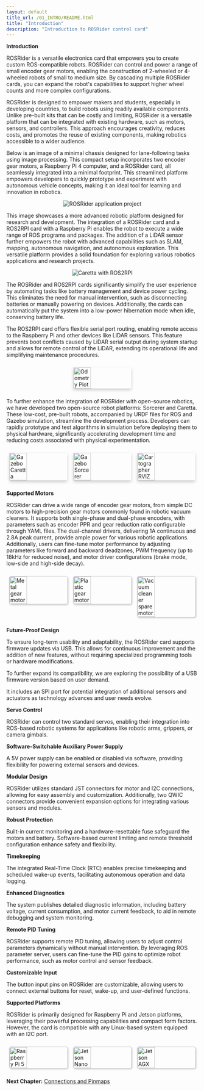 ```yaml
---
layout: default
title_url: /01_INTRO/README.html
title: "Introduction"
description: "Introduction to ROSRider control card"
---
```


**Introduction**

ROSRider is a versatile electronics card that empowers you to create custom ROS-compatible robots. ROSRider can control and power a range of small encoder gear motors, enabling the construction of 2-wheeled or 4-wheeled robots of small to medium size. By cascading multiple ROSRider cards, you can expand the robot's capabilities to support higher wheel counts and more complex configurations.

ROSRider is designed to empower makers and students, especially in developing countries, to build robots using readily available components. Unlike pre-built kits that can be costly and limiting, ROSRider is a versatile platform that can be integrated with existing hardware, such as motors, sensors, and controllers. This approach encourages creativity, reduces costs, and promotes the reuse of existing components, making robotics accessible to a wider audience.

Below is an image of a minimal chassis designed for lane-following tasks using image processing. This compact setup incorporates two encoder gear motors, a Raspberry Pi 4 computer, and a ROSRider card, all seamlessly integrated into a minimal footprint. This streamlined platform empowers developers to quickly prototype and experiment with autonomous vehicle concepts, making it an ideal tool for learning and innovation in robotics.
<p align="center">
<img src="../images/sorcerer_rosrider_intro.jpg" alt="ROSRider application project">
</p>

This image showcases a more advanced robotic platform designed for research and development. The integration of a ROSRider card and a ROS2RPI card with a Raspberry Pi enables the robot to execute a wide range of ROS programs and packages. The addition of a LiDAR sensor further empowers the robot with advanced capabilities such as SLAM, mapping, autonomous navigation, and autonomous exploration. This versatile platform provides a solid foundation for exploring various robotics applications and research projects.

<p align="center">
<img src="../images/caretta_with_ros2rpi_intro.jpg" alt="Caretta with ROS2RPI">
</p>

The ROSRider and ROS2RPI cards significantly simplify the user experience by automating tasks like battery management and device power cycling. This eliminates the need for manual intervention, such as disconnecting batteries or manually powering on devices. Additionally, the cards can automatically put the system into a low-power hibernation mode when idle, conserving battery life.

The ROS2RPI card offers flexible serial port routing, enabling remote access to the Raspberry Pi and other devices like LiDAR sensors. This feature prevents boot conflicts caused by LiDAR serial output during system startup and allows for remote control of the LiDAR, extending its operational life and simplifying maintenance procedures.

<div style="display: flex; justify-content: space-around; margin: 25px 0;">
  <img src="../images/odometry-house-sm.gif" alt="Odometry Plot" style="width: 30%; box-shadow: 0px 4px 8px rgba(0, 0, 0, 0.2);">
</div>

To further enhance the integration of ROSRider with open-source robotics, we have developed two open-source robot platforms: Sorcerer and Caretta. These low-cost, pre-built robots, accompanied by URDF files for ROS and Gazebo simulation, streamline the development process. Developers can rapidly prototype and test algorithms in simulation before deploying them to physical hardware, significantly accelerating development time and reducing costs associated with physical experimentation.

<div style="display: flex; justify-content: space-around; margin: 25px 0;">
  <img src="../images/gazebo_caretta.png" alt="Gazebo Caretta" style="width: 30%; box-shadow: 0px 4px 8px rgba(0, 0, 0, 0.2);">
  <img src="../images/gazebo_sorcerer.png" alt="Gazebo Sorcerer" style="width: 30%; box-shadow: 0px 4px 8px rgba(0, 0, 0, 0.2);">
  <img src="../images/rviz_cartographer.png" alt="Cartographer RVIZ" style="width: 30%; box-shadow: 0px 4px 8px rgba(0, 0, 0, 0.2);">
</div>

**Supported Motors**

ROSRider can drive a wide range of encoder gear motors, from simple DC motors to high-precision gear motors commonly found in robotic vacuum cleaners. It supports both single-phase and dual-phase encoders, with parameters such as encoder PPR and gear reduction ratio configurable through YAML files. The dual-channel drivers, delivering 1A continuous and 2.8A peak current, provide ample power for various robotic applications. Additionally, users can fine-tune motor performance by adjusting parameters like forward and backward deadzones, PWM frequency (up to 18kHz for reduced noise), and motor driver configurations (brake mode, low-side and high-side decay).

<div style="display: flex; justify-content: space-around; margin: 25px 0;">
  <img src="../images/metal_gear_motor_a.png" alt="Metal gear motor" style="width: 30%; border: 1px solid #ccc; border-radius: 5px; box-shadow: 2px 2px 4px rgba(0, 0, 0, 0.2);">
  <img src="../images/plastic_gear_motor.png" alt="Plastic gear motor" style="width: 30%; border: 1px solid #ccc; border-radius: 5px; box-shadow: 2px 2px 4px rgba(0, 0, 0, 0.2);">
  <img src="../images/vacuum_robot_motor.png" alt="Vacuum cleaner spare motor" style="width: 30%; border: 1px solid #ccc; border-radius: 5px; box-shadow: 2px 2px 4px rgba(0, 0, 0, 0.2);">
</div>

**Future-Proof Design**

To ensure long-term usability and adaptability, the ROSRider card supports firmware updates via USB. This allows for continuous improvement and the addition of new features, without requiring specialized programming tools or hardware modifications.

To further expand its compatibility, we are exploring the possibility of a USB firmware version based on user demand.

It includes an SPI port for potential integration of additional sensors and actuators as technology advances and user needs evolve.

**Servo Control**

ROSRider can control two standard servos, enabling their integration into ROS-based robotic systems for applications like robotic arms, grippers, or camera gimbals.

**Software-Switchable Auxiliary Power Supply** 

A 5V power supply can be enabled or disabled via software, providing flexibility for powering external sensors and devices.

**Modular Design** 

ROSRider utilizes standard JST connectors for motor and I2C connections, allowing for easy assembly and customization. Additionally, two QWIC connectors provide convenient expansion options for integrating various sensors and modules.

**Robust Protection** 

Built-in current monitoring and a hardware-resettable fuse safeguard the motors and battery. Software-based current limiting and remote threshold configuration enhance safety and flexibility.

**Timekeeping** 

The integrated Real-Time Clock (RTC) enables precise timekeeping and scheduled wake-up events, facilitating autonomous operation and data logging.

**Enhanced Diagnostics** 

The system publishes detailed diagnostic information, including battery voltage, current consumption, and motor current feedback, to aid in remote debugging and system monitoring.

**Remote PID Tuning**

ROSRider supports remote PID tuning, allowing users to adjust control parameters dynamically without manual intervention. By leveraging ROS parameter server, users can fine-tune the PID gains to optimize robot performance, such as motor control and sensor feedback.

**Customizable Input**

The button input pins on ROSRider are customizable, allowing users to connect external buttons for reset, wake-up, and user-defined functions.

**Supported Platforms**

ROSRider is primarily designed for Raspberry Pi and Jetson platforms, leveraging their powerful processing capabilities and compact form factors. However, the card is compatible with any Linux-based system equipped with an I2C port.

<div style="display: flex; justify-content: space-around; margin: 25px 0;">
  <img src="../images/rpi.png" alt="Raspberry Pi 5" style="width: 30%; border: 1px solid #ccc; border-radius: 5px; box-shadow: 2px 2px 4px rgba(0, 0, 0, 0.2);">
  <img src="../images/jetson_nano.png" alt="Jetson Nano" style="width: 30%; border: 1px solid #ccc; border-radius: 5px; box-shadow: 2px 2px 4px rgba(0, 0, 0, 0.2);">
  <img src="../images/jetson_agx.png" alt="Jetson AGX" style="width: 30%; border: 1px solid #ccc; border-radius: 5px; box-shadow: 2px 2px 4px rgba(0, 0, 0, 0.2);">
</div>

__Next Chapter:__ [Connections and Pinmaps](../02_PINMAP/README.md)
